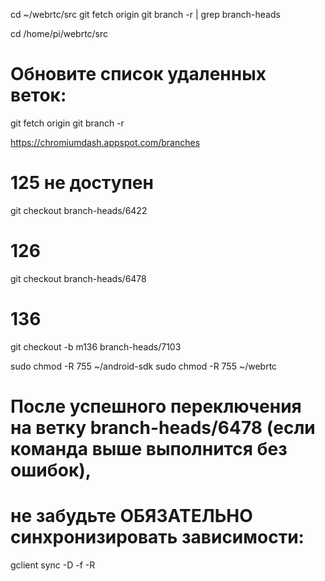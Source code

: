 cd ~/webrtc/src
git fetch origin
git branch -r | grep branch-heads



cd /home/pi/webrtc/src
# Обновите список удаленных веток:
git fetch origin
git branch -r

https://chromiumdash.appspot.com/branches
# 125  не доступен
git checkout branch-heads/6422
# 126
git checkout branch-heads/6478
# 136
git checkout -b m136 branch-heads/7103

sudo chmod -R 755 ~/android-sdk
sudo chmod -R 755 ~/webrtc

# После успешного переключения на ветку branch-heads/6478 (если команда выше выполнится без ошибок),
# не забудьте ОБЯЗАТЕЛЬНО синхронизировать зависимости:
gclient sync -D -f -R